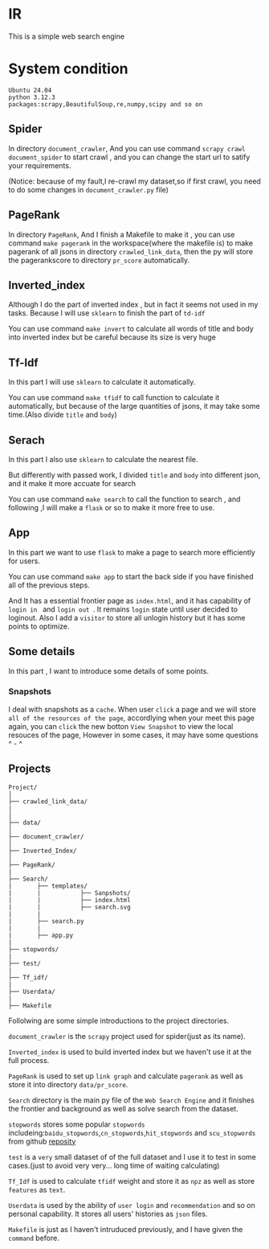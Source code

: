 # IR
This is a simple web search engine

# System condition

    Ubuntu 24.04
    python 3.12.3
    packages:scrapy,BeautifulSoup,re,numpy,scipy and so on

## Spider

In directory ``document_crawler``, And you can use command ``scrapy crawl document_spider`` to start crawl , and you can change the start url to satify your requirements.

(Notice: because of my fault,I re-crawl my dataset,so if first crawl, you need to do some changes in ``document_crawler.py`` file)

## PageRank

In directory ``PageRank``, And I finish a Makefile to make it , you can use command ``make pagerank`` in the workspace(where the makefile is) to make pagerank of all jsons in directory ``crawled_link_data``, then the py will store the pagerankscore to directory ``pr_score`` automatically.

## Inverted_index

Although I do the part of inverted index , but in fact it seems not used in my tasks. Because I will use ``sklearn`` to finish the part of ``td-idf``

You can use command ``make invert`` to calculate all words of title and body into inverted index but be careful because its size is very huge

## Tf-Idf

In this part I will use ``sklearn`` to calculate it automatically.

You can use command ``make tfidf`` to call function to calculate it automatically, but because of the large quantities of jsons, it may take some time.(Also divide ``title`` and ``body``)

## Serach
In this part I also use ``sklearn`` to calculate the nearest file.

But differently with passed work, I divided ``title`` and ``body`` into different json, and it make it more accuate for search

You can use command ``make search`` to call the function to search , and following ,I will make a ``flask`` or so to make it more free to use. 

## App
In this part we want to use ``flask`` to make a page to search more efficiently for users.

You can use command ``make app`` to start the back side if you have finished all of the previous steps.

And It has a essential frontier page as ``index.html``, and it has capability of ``login in `` and ``login out ``. It remains ``login`` state until user decided to loginout. Also I add a ``visitor`` to store all unlogin history but it has some points to optimize. 

## Some details
In this part , I want to introduce some details of some points.

### Snapshots
I deal with snapshots as a ``cache``. When user ``click`` a page and we will store ``all of the resources of the page``, accordlying when your meet this page again, you can ``click`` the new botton ``View Snapshot`` to view the local resouces of the page, However in some cases, it may have some questions ^ - ^

## Projects
    Project/
    │
    ├── crawled_link_data/
    |       
    │
    ├── data/
    │
    ├── document_crawler/
    │
    ├── Inverted_Index/
    │
    ├── PageRank/
    |
    ├── Search/
    |       ├── templates/
    |       |           ├── Sanpshots/
    |       |           ├── index.html
    |       |           ├── search.svg
    |       |
    |       ├── search.py
    |       |
    |       ├── app.py    
    |
    ├── stopwords/
    |
    ├── test/
    |
    ├── Tf_idf/
    |
    ├── Userdata/
    |
    ├── Makefile
Follolwing are some simple introductions to the project directories.

``document_crawler`` is the ``scrapy`` project used for spider(just as its name).

``Inverted_index`` is used to build inverted index but we haven't use it at the full process.

``PageRank`` is used to set up ``link graph`` and calculate ``pagerank`` as well as store it into directory ``data/pr_score``.

``Search`` directory is the main py file of the ``Web Search Engine`` and it finishes the frontier and background as well as solve search from the dataset.

``stopwords`` stores some popular ``stopwords`` includeing:``baidu_stopwords``,``cn_stopwords``,``hit_stopwords`` and ``scu_stopwords`` from github [reposity](https://github.com/goto456/stopwords)

``test`` is a ``very`` small dataset of of the full dataset and I use it to test in some cases.(just to avoid very very... long time of waiting calculating)

``Tf_Idf`` is used to calculate ``tfidf`` weight and store it as ``npz`` as well as store ``features`` as ``text``.

``Userdata`` is used by the ability of ``user login`` and ``recommendation`` and so on personal capability. It stores all users' histories as ``json`` files.

``Makefile`` is just as I haven't intruduced previously, and I have given the ``command`` before. 